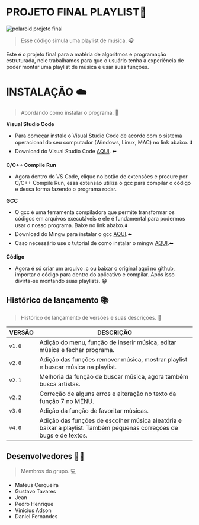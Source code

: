 # PROJETO FINAL PLAYLIST🎵
![polaroid projeto final](https://github.com/MateusCerqueiraG/PROJETO-FINAL-PLAYLIST/assets/129126812/2cfdcf4f-a924-492a-a899-29f9e46a6c49)
> Esse código simula uma playlist de música. 🎧

Este é o projeto final para a matéria de algoritmos e programação estruturada, nele trabalhamos para que o usuário tenha a experiência de poder montar uma playlist de música e usar suas funções.

# INSTALAÇÃO ☁️
>Abordando como instalar o programa. 👾

**Visual Studio Code**

- Para começar instale o Visual Studio Code de acordo com o sistema operacional do seu computador (Windows, Linux, MAC) no link abaixo. ⬇️
 - Download do Visual Studio Code [AQUI](https://code.visualstudio.com/download). ⬅️

**C/C++ Compile Run**
- Agora dentro do VS Code, clique no botão de extensões e procure por C/C++ Compile Run, essa extensão utiliza o gcc para compilar o código e dessa forma fazendo o programa rodar.

**GCC**
- O gcc é uma ferramenta compiladora que permite transformar os códigos em arquivos executáveis e ele é fundamental para podermos usar o nosso programa. Baixe no link abaixo.⬇️
- Download do Mingw para instalar o gcc [AQUI](https://sourceforge.net/projects/mingw/).⬅️
- Caso necessário use o tutorial de como instalar o mingw [AQUI](https://www.youtube.com/watch?v=BKsdbwGEsDM&t=232s).⬅️

**Código**
- Agora é só criar um arquivo .c ou baixar o original aqui no github, importar o código para dentro do aplicativo e compilar. Após isso divirta-se montando suas playlists. 😁

## Histórico de lançamento 📚

>Histórico de lançamento de versões e suas descrições. 📜

|     VERSÃO     |DESCRIÇÃO
----------------|-
|`v1.0`|Adição do menu, função de inserir música, editar música e fechar programa.           |
|`v2.0`|Adição das funções remover música, mostrar playlist e buscar música na playlist.            |
|`v2.1`|Melhoria da função de buscar música, agora também busca artistas.|
|`v2.2`|Correção de alguns erros e alteração no texto da função 7 no MENU.|
|`v3.0`|Adição da função de favoritar músicas.|
|`v4.0`|Adição das funções de escolher música aleatória e baixar a playlist. Também pequenas correções de bugs e de textos.|

## Desenvolvedores 👨‍💻
>Membros do grupo. 💻
- Mateus Cerqueira
- Gustavo Tavares
- Jean
- Pedro Henrique
- Vinicius Adson
- Daniel Fernandes
